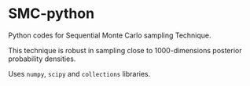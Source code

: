 # SMC-python
Python codes for Sequential Monte Carlo sampling Technique. 

This technique is robust in sampling close to 1000-dimensions posterior probability 
densities.

Uses `numpy`, `scipy` and `collections` libraries.   
